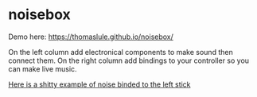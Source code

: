# noisebox

Demo here: https://thomaslule.github.io/noisebox/

On the left column add electronical components to make sound then connect them. On the right column add bindings to your controller so you can make live music.

[Here is a shitty example of noise binded to the left stick](https://thomaslule.github.io/noisebox/#H4sIAN0KvVoAA41TTU/DMAz9K8jnCvVrCPXKacdJ3BBCWeeOSI0Tmo4xTf3vOC1p03XTuCW233v2i3OGUiujCam1UJyBtLT4kLij3EEx3iNoTwbXY4gDRjRC9SCX4sTxU7YIXRdBJesWm4BmDAQ8Q+waUa2PRljLqarBrwNSeYIiz+MI9kISFHzYcFkW92J1pQOl4RbIcOCahpWEcwGIH1ccUU4hiVlDiR8oMncSytSyPewYmHROs9REWLZSU885yieOUasX7+ncQR3GQ0v0mszBBZWbj/lTT5guCWfAMKGEHQxd8mWeL1vyjY7db29yy5mwlbSTtF84ILwxb/G7v70Oriv9jZfz/aM8bH8qhye4BJgGeW8YkXtEPkM830IwBKuKn3Qxzd+UwWRhc9H0f+amDWxB6cdmtoYWycqt5LVyq5eu+hZCW0bd9L6uf8Kl6PRit8UT94+67hdwnThWCwQAAA==)
